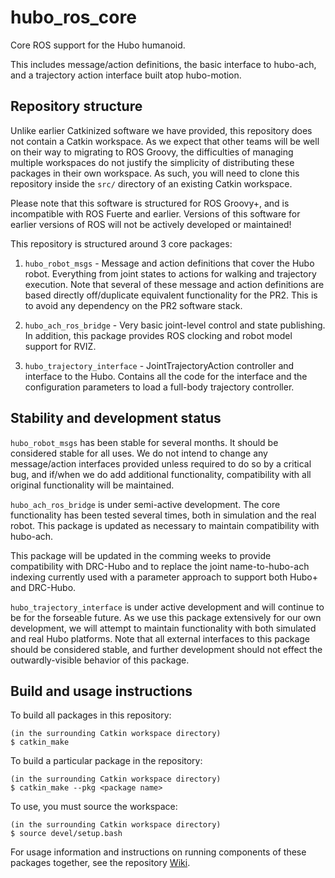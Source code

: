 hubo_ros_core
=============

Core ROS support for the Hubo humanoid.

This includes message/action definitions, the basic interface to hubo-ach, and a trajectory action interface built atop hubo-motion.

Repository structure
--------------------
Unlike earlier Catkinized software we have provided, this repository does not contain a Catkin workspace. As we expect that other teams will be well on their way to migrating to ROS Groovy, the difficulties of managing multiple workspaces do not justify the simplicity of distributing these packages in their own workspace. As such, you will need to clone this repository inside the `src/` directory of an existing Catkin workspace.

Please note that this software is structured for ROS Groovy+, and is incompatible with ROS Fuerte and earlier. Versions of this software for earlier versions of ROS will not be actively developed or maintained!

This repository is structured around 3 core packages:

1.  `hubo_robot_msgs` - Message and action definitions that cover the Hubo robot. Everything from joint states to actions for walking and trajectory execution. Note that several of these message and action definitions are based directly off/duplicate equivalent functionality for the PR2. This is to avoid any dependency on the PR2 software stack.

2.  `hubo_ach_ros_bridge` - Very basic joint-level control and state publishing. In addition, this package provides ROS clocking and robot model support for RVIZ.

3.  `hubo_trajectory_interface` - JointTrajectoryAction controller and interface to the Hubo. Contains all the code for the interface and the configuration parameters to load a full-body trajectory controller.

Stability and development status
--------------------------------
`hubo_robot_msgs` has been stable for several months. It should be considered stable for all uses. We do not intend to change any message/action interfaces provided unless required to do so by a critical bug, and if/when we do add additional functionality, compatibility with all original functionality will be maintained.

`hubo_ach_ros_bridge` is under semi-active development. The core functionality has been tested several times, both in simulation and the real robot. This package is updated as necessary to maintain compatibility with hubo-ach.

This package will be updated in the comming weeks to provide compatibility with DRC-Hubo and to replace the joint name-to-hubo-ach indexing currently used with a parameter approach to support both Hubo+ and DRC-Hubo.

`hubo_trajectory_interface` is under active development and will continue to be for the forseable future. As we use this package extensively for our own development, we will attempt to maintain functionality with both simulated and real Hubo platforms. Note that all external interfaces to this package should be considered stable, and further development should not effect the outwardly-visible behavior of this package.

Build and usage instructions
------------------------------
To build all packages in this repository:

```
(in the surrounding Catkin workspace directory)
$ catkin_make
```
To build a particular package in the repository:

```
(in the surrounding Catkin workspace directory)
$ catkin_make --pkg <package name>
```
To use, you must source the workspace:

```
(in the surrounding Catkin workspace directory)
$ source devel/setup.bash
```

For usage information and instructions on running components of these packages together, see the repository [Wiki](https://github.com/WPI-ARC/hubo_ros_core/wiki).
